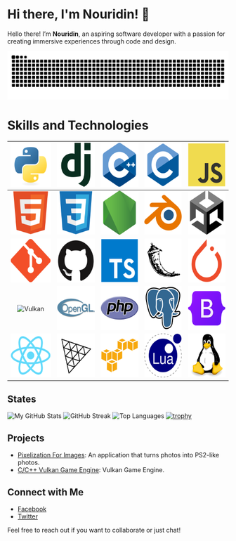 # Hi there, I'm Nouridin! 👋

Hello there! I’m **Nouridin**, an aspiring software developer with a passion for creating immersive experiences through code and design.

![Contribution Snake](https://raw.githubusercontent.com/Platane/snk/output/github-contribution-grid-snake.svg)

# Skills and Technologies

| <img src="https://raw.githubusercontent.com/devicons/devicon/master/icons/python/python-original.svg" alt="Python" width="100" height="100"/> | <img src="https://raw.githubusercontent.com/devicons/devicon/master/icons/django/django-plain.svg" alt="Django" width="100" height="100"/> | <img src="https://raw.githubusercontent.com/devicons/devicon/master/icons/cplusplus/cplusplus-original.svg" alt="C++" width="100" height="100"/> | <img src="https://raw.githubusercontent.com/devicons/devicon/master/icons/c/c-original.svg" alt="C" width="100" height="100"/> | <img src="https://raw.githubusercontent.com/devicons/devicon/master/icons/javascript/javascript-original.svg" alt="JavaScript" width="100" height="100"/> |
|:---:|:---:|:---:|:---:|:---:|
| <img src="https://raw.githubusercontent.com/devicons/devicon/master/icons/html5/html5-original.svg" alt="HTML" width="100" height="100"/> | <img src="https://raw.githubusercontent.com/devicons/devicon/master/icons/css3/css3-original.svg" alt="CSS" width="100" height="100"/> | <img src="https://raw.githubusercontent.com/devicons/devicon/master/icons/nodejs/nodejs-original.svg" alt="Node.js" width="100" height="100"/> | <img src="https://raw.githubusercontent.com/devicons/devicon/master/icons/blender/blender-original.svg" alt="Blender" width="100" height="100"/> | <img src="https://raw.githubusercontent.com/devicons/devicon/master/icons/unity/unity-original.svg" alt="Unity" width="100" height="100"/> |
| <img src="https://raw.githubusercontent.com/devicons/devicon/master/icons/git/git-original.svg" alt="Git" width="100" height="100"/> | <img src="https://raw.githubusercontent.com/devicons/devicon/master/icons/github/github-original.svg" alt="GitHub" width="100" height="100"/> | <img src="https://raw.githubusercontent.com/devicons/devicon/master/icons/typescript/typescript-original.svg" alt="TypeScript" width="100" height="100"/> | <img src="https://raw.githubusercontent.com/devicons/devicon/master/icons/flask/flask-original.svg" alt="Flask" width="100" height="100"/> | <img src="https://raw.githubusercontent.com/devicons/devicon/master/icons/pytorch/pytorch-original.svg" alt="PyTorch" width="100" height="100"/> |
| <img src="https://raw.githubusercontent.com/devicons/devicon/master/icons/vulkan/vulkan-plain.svg" alt="Vulkan" width="100" height="100"/> | <img src="https://raw.githubusercontent.com/devicons/devicon/master/icons/opengl/opengl-original.svg" alt="OpenGL" width="100" height="100"/> | <img src="https://raw.githubusercontent.com/devicons/devicon/master/icons/php/php-original.svg" alt="PHP" width="100" height="100"/> | <img src="https://raw.githubusercontent.com/devicons/devicon/master/icons/postgresql/postgresql-original.svg" alt="PostgreSQL" width="100" height="100"/> | <img src="https://raw.githubusercontent.com/devicons/devicon/master/icons/bootstrap/bootstrap-original.svg" alt="Bootstrap" width="100" height="100"/> |
| <img src="https://raw.githubusercontent.com/devicons/devicon/master/icons/react/react-original.svg" alt="React" width="100" height="100"/> | <img src="https://raw.githubusercontent.com/devicons/devicon/master/icons/threejs/threejs-original.svg" alt="Three.js" width="100" height="100"/> | <img src="https://raw.githubusercontent.com/devicons/devicon/master/icons/amazonwebservices/amazonwebservices-original.svg" alt="AWS" width="100" height="100"/> | <img src="https://raw.githubusercontent.com/devicons/devicon/master/icons/lua/lua-original.svg" alt="Lua" width="100" height="100"/> | <img src="https://raw.githubusercontent.com/devicons/devicon/master/icons/linux/linux-original.svg" alt="Linux" width="100" height="100"/> |


## States
![My GitHub Stats](https://github-readme-stats.vercel.app/api?username=Nouridin&show_icons=true&theme=radical) ![GitHub Streak](https://github-readme-streak-stats.herokuapp.com/?user=Nouridin&theme=radical)
![Top Languages](https://github-readme-stats.vercel.app/api/top-langs/?username=Nouridin&layout=compact&theme=radical) 
[![trophy](https://github-profile-trophy.vercel.app/?username=Nouridin&theme=radical)](https://github.com/ryo-ma/github-profile-trophy)



## Projects
- [Pixelization For Images](https://github.com/Nouridin/pixelization-for-images): An application that turns photos into PS2-like photos.
- [C/C++ Vulkan Game Engine](https://github.com/Nouridin/CVulkanGameEngine): Vulkan Game Engine.

## Connect with Me
- [Facebook](https://www.facebook.com/profile.php?id=100086667407698)
- [Twitter](https://twitter.com/nouridin_elhofy)

Feel free to reach out if you want to collaborate or just chat!
